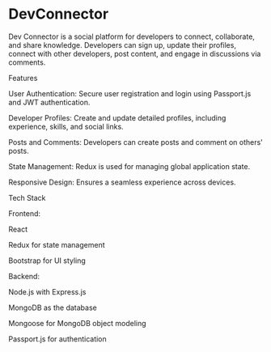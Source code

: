 # DevConnector

Dev Connector is a social platform for developers to connect, collaborate, and share knowledge. Developers can sign up, update their profiles, connect with other developers, post content, and engage in discussions via comments.

Features

User Authentication: Secure user registration and login using Passport.js and JWT authentication.

Developer Profiles: Create and update detailed profiles, including experience, skills, and social links.

Posts and Comments: Developers can create posts and comment on others' posts.

State Management: Redux is used for managing global application state.

Responsive Design: Ensures a seamless experience across devices.

Tech Stack

Frontend:

React

Redux for state management

Bootstrap for UI styling

Backend:

Node.js with Express.js

MongoDB as the database

Mongoose for MongoDB object modeling

Passport.js for authentication
